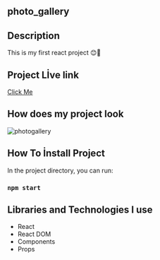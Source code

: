 ## photo_gallery
## Description
This is my first react project 😊🚀

## Project Lİve link
[Click Me](https://gallery-imgs.vercel.app/)

## How does my project look
![photogallery](./gallery.gif)

## How To İnstall Project
In the project directory, you can run:
### `npm start`

## Libraries and Technologies I use

 * React 
 * React DOM
 * Components
 * Props
   







